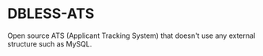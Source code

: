 # DBLESS-ATS
Open source ATS (Applicant Tracking System) that doesn't use any external structure such as MySQL.
